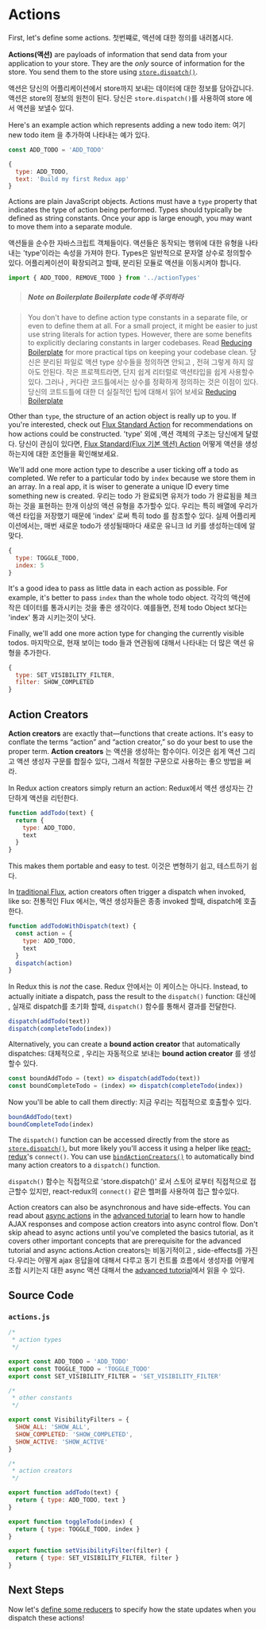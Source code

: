 # Actions

First, let's define some actions.
첫번쨰로, 액션에 대한 정의를 내려봅시다.

**Actions(액션)** are payloads of information that send data from your application to your store. They are the *only* source of information for the store. You send them to the store using
[`store.dispatch()`](../api/Store.md#dispatch).

액션은 당신의 어플리케이션에서 store까지 보내는 데이터에 대한 정보를 담아갑니다. 액션은 store의 정보의 원천이 된다.
당신은 `store.dispatch()`를 사용하여 store 에서 액션을 보낼수 있다.


Here's an example action which represents adding a new todo item:
여기 new todo item 을 추가하여 나타내는 예가 있다.

```js
const ADD_TODO = 'ADD_TODO'
```

```js
{
  type: ADD_TODO,
  text: 'Build my first Redux app'
}
```

Actions are plain JavaScript objects. Actions must have a `type` property that indicates the type of action being performed. Types should typically be defined as string constants. Once your app is large enough, you may want to move them into a separate module.

액션들을 순수한 자바스크립트 객체들이다. 액션들은 동작되는 행위에 대한 유형을 나타내는 'type'이라는 속성을 가져야 한다.
Types은 일반적으로 문자열 상수로 정의할수 있다. 어플리케이션이 확장되려고 할때, 분리된 모듈로 액션을 이동시켜야 합니다.

```js
import { ADD_TODO, REMOVE_TODO } from '../actionTypes'
```

>##### Note on Boilerplate  Boilerplate code에 주의하라

>You don't have to define action type constants in a separate file, or even to define them at all. For a small project, it might be easier to just use string literals for action types. However, there are some benefits to explicitly declaring constants in larger codebases. Read [Reducing Boilerplate](../recipes/ReducingBoilerplate.md) for more practical tips on keeping your codebase clean. 당신은 분리된 파일로 액션 type 상수들을 정의하면 안되고 , 전혀 그렇게 하지 않아도 안된다. 작은 프로젝트라면, 단지 쉽게 리터럴로 액션타입을 쉽게 사용할수 있다. 그러나 , 커다란 코드틀에서는 상수를 정확하게 정의하는 것은 이점이 있다. 당신의 코트드틀에 대한 더 실질적인 팁에 대해서 읽어 보세요  [Reducing Boilerplate](../recipes/ReducingBoilerplate.md)  


Other than `type`, the structure of an action object is really up to you. If you're interested, check out [Flux Standard Action](https://github.com/acdlite/flux-standard-action) for recommendations on how actions could be constructed.
'type' 외에 ,액션 객체의 구조는 당신에게 달렸다. 당신이 관심이 있다면, [Flux Standard(Flux 기본 액션) Action](https://github.com/acdlite/flux-standard-action) 어떻게 액션을 생성하는지에 대한 조언들을 확인해보세요.  

We'll add one more action type to describe a user ticking off a todo as completed. We refer to a particular todo by `index` because we store them in an array. In a real app, it is wiser to generate a unique ID every time something new is created. 우리는  todo 가 완료되면 유저가 todo 가 완료됨을 체크하는 것을 표현하는 한개 이상의 액션 유형을 추가할수 있다. 우리는 특히 배열에 우리가 액션 타입을 저장했기 때문에 'index' 로써 특히 todo 를 참조할수 있다. 실제 어플리케이션에서는, 매번 새로운 todo가 생성될때마다 새로운 유니크 Id 키를 생성하는데에 알맞다.

```js
{
  type: TOGGLE_TODO,
  index: 5
}
```

It's a good idea to pass as little data in each action as possible. For example, it's better to pass `index` than the whole todo object. 각각의 액션에 작은 데이터를 통과시키는 것을 좋은 생각이다. 예를들면, 전체 todo Object 보다는 'index' 통과 시키는것이 낫다.

Finally, we'll add one more action type for changing the currently visible todos.
마지막으로, 현재 보이는 todo 들과 연관됨에 대해서 나타내는 더 많은 액션 유형을 추가한다.

```js
{
  type: SET_VISIBILITY_FILTER,
  filter: SHOW_COMPLETED
}
```

## Action Creators

**Action creators** are exactly that—functions that create actions. It's easy to conflate the terms “action” and “action creator,” so do your best to use the proper term.
**Action creators** 는 액션을 생성하는 함수이다. 이것은 쉽게 액션 그리고 액션 생성자 구문를 합질수 있다, 그래서 적절한 구문으로 사용하는 좋으 방법을 써라.

In Redux action creators simply return an action: Redux에서 액션 생성자는 간단하게 액션을 리턴한다.

```js
function addTodo(text) {
  return {
    type: ADD_TODO,
    text
  }
}
```

This makes them portable and easy to test.
이것은 변형하기 쉽고, 테스트하기 쉽다.

In [traditional Flux](http://facebook.github.io/flux), action creators often trigger a dispatch when invoked, like so: 전통적인 Flux 에서는, 액션 생성자들은 종종 invoked 할때, dispatch에 호출한다.

```js
function addTodoWithDispatch(text) {
  const action = {
    type: ADD_TODO,
    text
  }
  dispatch(action)
}
```

In Redux this is *not* the case.
Redux 안에서는 이 케이스는 아니다.
Instead, to actually initiate a dispatch, pass the result to the `dispatch()` function:
대신에 , 실재로 dispatch를 초기화 할때, `dispatch()` 함수를 통해서 결과를 전달한다.

```js
dispatch(addTodo(text))
dispatch(completeTodo(index))
```

Alternatively, you can create a **bound action creator** that automatically dispatches:
대체적으로 , 우리는 자동적으로 보내는 **bound action creator** 를 생성할수 있다.

```js
const boundAddTodo = (text) => dispatch(addTodo(text))
const boundCompleteTodo = (index) => dispatch(completeTodo(index))
```

Now you'll be able to call them directly:
지금 우리는 직접적으로 호출할수 있다.
```js
boundAddTodo(text)
boundCompleteTodo(index)

```

The `dispatch()` function can be accessed directly from the store as [`store.dispatch()`](../api/Store.md#dispatch), but more likely you'll access it using a helper like [react-redux](http://github.com/gaearon/react-redux)'s `connect()`. You can use [`bindActionCreators()`](../api/bindActionCreators.md) to automatically bind many action creators to a `dispatch()` function.


`dispatch()` 함수는 직접적으로 'store.dispatch()' 로서 스토어  로부터 직접적으로 접근할수 있지만, react-redux의 `connect()` 같은 헬퍼를 사용하여 접근 할수있다.

Action creators can also be asynchronous and have side-effects. You can read about [async actions](../advanced/AsyncActions.md) in the [advanced tutorial](../advanced/README.md) to learn how to handle AJAX responses and compose action creators into async control flow. Don't skip ahead to async actions until you've completed the basics tutorial, as it covers other important concepts that are prerequisite for the advanced tutorial and async actions.Action creators는 비동기적이고 , side-effects를 가진다.우리는 어떻게 ajax 응답을에 대해서 다루고 동기 컨트롤 흐름에서 생성자를 어떻게 조합 시키는지 대한 async 액션 대해서 the [advanced tutorial](../advanced/README.md)에서 읽을 수 있다.

## Source Code

### `actions.js`

```js
/*
 * action types
 */

export const ADD_TODO = 'ADD_TODO'
export const TOGGLE_TODO = 'TOGGLE_TODO'
export const SET_VISIBILITY_FILTER = 'SET_VISIBILITY_FILTER'

/*
 * other constants
 */

export const VisibilityFilters = {
  SHOW_ALL: 'SHOW_ALL',
  SHOW_COMPLETED: 'SHOW_COMPLETED',
  SHOW_ACTIVE: 'SHOW_ACTIVE'
}

/*
 * action creators
 */

export function addTodo(text) {
  return { type: ADD_TODO, text }
}

export function toggleTodo(index) {
  return { type: TOGGLE_TODO, index }
}

export function setVisibilityFilter(filter) {
  return { type: SET_VISIBILITY_FILTER, filter }
}
```

## Next Steps

Now let's [define some reducers](Reducers.md) to specify how the state updates when you dispatch these actions!
